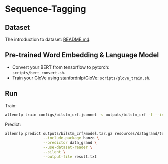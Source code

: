 # Sequence-Tagging

## Dataset

The introduction to dataset: [README.md](./resources/datagrand).

## Pre-trained Word Embedding & Language Model

 - Convert your BERT from tensorflow to pytorch: `scripts/bert_convert.sh`.
 - Train your GloVe using [stanfordnlp/GloVe](https://github.com/stanfordnlp/GloVe): `scripts/glove_train.sh`.

## Run

Train:

```bash
allennlp train configs/bilstm_crf.jsonnet -s outputs/bilstm_crf -f --include-package hanzo
```

Predict:
```bash
allennlp predict outputs/bilstm_crf/model.tar.gz resources/datagrand/test.txt \
                 --include-package hanzo \
                 --predictor data_grand \
                 --use-dataset-reader \
                 --silent \
                 --output-file result.txt
```
